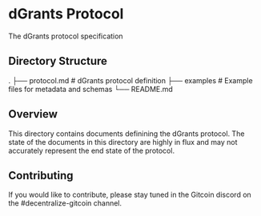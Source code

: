 # dGrants Protocol

The dGrants protocol specification

## Directory Structure

.
├── protocol.md                   # dGrants protocol definition
├── examples                      # Example files for metadata and schemas
└── README.md

## Overview

This directory contains documents definining the dGrants protocol. The state of the documents in this directory are highly in flux and may not accurately represent the end state of the protocol.

## Contributing

If you would like to contribute, please stay tuned in the Gitcoin discord on the #decentralize-gitcoin channel.
